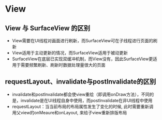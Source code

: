 # View

## View 与 SurfaceView 的区别

* View需要在UI线程对画面进行刷新，而SurfaceView可在子线程进行页面的刷新
* View适用于主动更新的情况，而SurfaceView适用于被动更新
* SurfaceView在底层已实现双缓冲机制，而View没有，因此SurfaceView更适用于需要频繁刷新、刷新时数据处理量很大的页面

## requestLayout、invalidate与postInvalidate的区别

* invalidate和postInvalidate都会使view重绘（即调用onDraw方法），不同的是，invalidate是在UI线程自身中使用，而postInvalidate在非UI线程中使用
* requestLayout：当当前布局的布局属性发生了变化的时候, 此时需要重新调用父view的onMeaure和onLayout, 来给子view重新排版布局